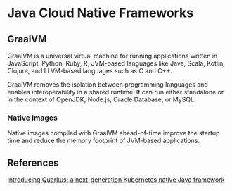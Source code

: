 # Java Cloud Native Frameworks

## GraalVM

GraalVM is a universal virtual machine for running applications written in JavaScript, Python, Ruby, R, JVM-based languages like Java, Scala, Kotlin, Clojure, and LLVM-based languages such as C and C++.

GraalVM removes the isolation between programming languages and enables interoperability in a shared runtime. It can run either standalone or in the context of OpenJDK, Node.js, Oracle Database, or MySQL.

### Native Images

Native images compiled with GraalVM ahead-of-time improve the startup time and reduce the memory footprint of JVM-based applications. 

## References

[Introducing Quarkus: a next-generation Kubernetes native Java framework](https://developers.redhat.com/blog/2019/03/07/quarkus-next-generation-kubernetes-native-java-framework/?extIdCarryOver=true&sc_cid=701f2000001Css0AAC)